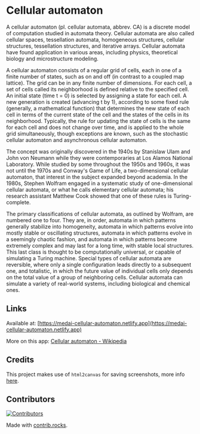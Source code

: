 # Cellular automaton

A cellular automaton (pl. cellular automata, abbrev. CA) is a discrete model of computation studied in automata theory. Cellular automata are also called cellular spaces, tessellation automata, homogeneous structures, cellular structures, tessellation structures, and iterative arrays. Cellular automata have found application in various areas, including physics, theoretical biology and microstructure modeling.

A cellular automaton consists of a regular grid of cells, each in one of a finite number of states, such as on and off (in contrast to a coupled map lattice). The grid can be in any finite number of dimensions. For each cell, a set of cells called its neighborhood is defined relative to the specified cell. An initial state (time t = 0) is selected by assigning a state for each cell. A new generation is created (advancing t by 1), according to some fixed rule (generally, a mathematical function) that determines the new state of each cell in terms of the current state of the cell and the states of the cells in its neighborhood. Typically, the rule for updating the state of cells is the same for each cell and does not change over time, and is applied to the whole grid simultaneously, though exceptions are known, such as the stochastic cellular automaton and asynchronous cellular automaton.

The concept was originally discovered in the 1940s by Stanislaw Ulam and John von Neumann while they were contemporaries at Los Alamos National Laboratory. While studied by some throughout the 1950s and 1960s, it was not until the 1970s and Conway's Game of Life, a two-dimensional cellular automaton, that interest in the subject expanded beyond academia. In the 1980s, Stephen Wolfram engaged in a systematic study of one-dimensional cellular automata, or what he calls elementary cellular automata; his research assistant Matthew Cook showed that one of these rules is Turing-complete.

The primary classifications of cellular automata, as outlined by Wolfram, are numbered one to four. They are, in order, automata in which patterns generally stabilize into homogeneity, automata in which patterns evolve into mostly stable or oscillating structures, automata in which patterns evolve in a seemingly chaotic fashion, and automata in which patterns become extremely complex and may last for a long time, with stable local structures. This last class is thought to be computationally universal, or capable of simulating a Turing machine. Special types of cellular automata are reversible, where only a single configuration leads directly to a subsequent one, and totalistic, in which the future value of individual cells only depends on the total value of a group of neighboring cells. Cellular automata can simulate a variety of real-world systems, including biological and chemical ones.

## Links

Available at: [https://medai-cellular-automaton.netlify.app](https://medai-cellular-automaton.netlify.app)

More on this app: [Cellular automaton - Wikipedia](https://en.wikipedia.org/wiki/Cellular_automaton)

## Credits

This project makes use of `html2canvas` for saving screenshots, more info [here](https://html2canvas.hertzen.com).

## Contributors

[![Contributors](https://contrib.rocks/image?repo=MedaiP90/game-of-life)](https://github.com/MedaiP90/game-of-life/graphs/contributors)

Made with [contrib.rocks](https://contrib.rocks).
